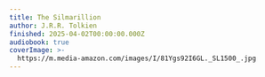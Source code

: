 ```yaml
---
title: The Silmarillion
author: J.R.R. Tolkien
finished: 2025-04-02T00:00:00.000Z
audiobook: true
coverImage: >-
  https://m.media-amazon.com/images/I/81Ygs92I6GL._SL1500_.jpg
---
```

